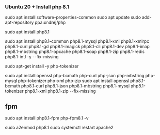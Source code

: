 ### Ubuntu 20 + Install php 8.1

sudo apt install software-properties-common
sudo apt update
sudo add-apt-repository ppa:ondrej/php

sudo apt install php8.1

sudo apt install php8.1-common php8.1-mysql php8.1-xml php8.1-xmlrpc php8.1-curl php8.1-gd php8.1-imagick php8.1-cli php8.1-dev php8.1-imap php8.1-mbstring php8.1-opcache php8.1-soap php8.1-zip php8.1-redis php8.1-intl -y --fix-missing

sudo apt-get install -y php-tokenizer

sudo apt install openssl php-bcmath php-curl php-json php-mbstring php-mysql php-tokenizer php-xml php-zip
sudo apt install openssl php8.1-bcmath php8.1-curl php8.1-json php8.1-mbstring php8.1-mysql php8.1-tokenizer php8.1-xml php8.1-zip --fix-missing

## fpm

sudo apt install php8.1-fpm
php-fpm8.1 -v

sudo a2enmod php8.1
sudo systemctl restart apache2
